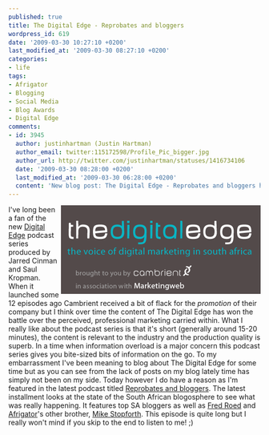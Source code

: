 ```yaml
---
published: true
title: The Digital Edge - Reprobates and bloggers
wordpress_id: 619
date: '2009-03-30 10:27:10 +0200'
last_modified_at: '2009-03-30 08:27:10 +0200'
categories:
- life
tags:
- Afrigator
- Blogging
- Social Media
- Blog Awards
- Digital Edge
comments:
- id: 3945
  author: justinhartman (Justin Hartman)
  author_email: twitter:115172598/Profile_Pic_bigger.jpg
  author_url: http://twitter.com/justinhartman/statuses/1416734106
  date: '2009-03-30 08:28:00 +0200'
  last_modified_at: '2009-03-30 06:28:00 +0200'
  content: 'New blog post: The Digital Edge - Reprobates and bloggers http://tinyurl.com/c45nzx'
---
```

<img align="right" src="/assets/images/uploads/2009/03/picture-11.png" alt="The Digtial Edge" />I've long been a fan of the new <a href="http://www.thedigitaledge.co.za/">Digital Edge</a> podcast series produced by Jarred Cinman and Saul Kropman. When it launched some 12 episodes ago Cambrient received a bit of flack for the <em>promotion</em> of their company but I think over time the content of The Digital Edge has won the battle over the perceived, professional marketing carried within.
What I really like about the podcast series is that it's short (generally around 15-20 minutes), the content is relevant to the industry and the production quality is superb. In a time when information overload is a major concern this podcast series gives you bite-sized bits of information on the go.
To my embarrassment I've been meaning to blog about The Digital Edge for some time but as you can see from the lack of posts on my blog lately time has simply not been on my side. Today however I do have a reason as I'm featured in the latest podcast titled <a href="http://www.thedigitaledge.co.za/cambrient2/view/cambrient2/en/page213?oid=356&sn=Detail">Reprobates and bloggers</a>.
The latest installment looks at the state of the South African blogosphere to see what was really happening. It features top SA bloggers as well as <a href="http://www.worldwidecreative.co.za/">Fred Roed</a> and <a href="http://afrigator.com">Afrigator</a>'s other brother, <a href="http://www.mikestopforth.com">Mike Stopforth</a>. This episode is quite long but I really won't mind if you skip to the end to listen to me! ;)
